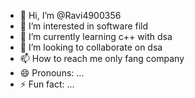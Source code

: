 - 👋 Hi, I’m @Ravi4900356
- 👀 I’m interested in software fild
- 🌱 I’m currently learning c++ with dsa
- 💞️ I’m looking to collaborate on dsa
- 📫 How to reach me only fang company
- 😄 Pronouns: ...
- ⚡ Fun fact: ...

<!---
Ravi4900356/Ravi4900356 is a ✨ special ✨ repository because its `README.md` (this file) appears on your GitHub profile.
You can click the Preview link to take a look at your changes.
--->

